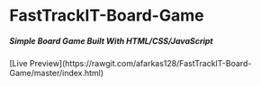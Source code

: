 # FastTrackIT-Board-Game
<h5>Simple Board Game Built With HTML/CSS/JavaScript</h5>
[Live Preview](https://rawgit.com/afarkas128/FastTrackIT-Board-Game/master/index.html)